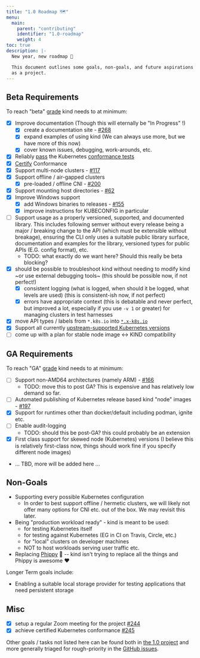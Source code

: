 ```yaml
---
title: "1.0 Roadmap 🗺"
menu:
  main:
    parent: "contributing"
    identifier: "1.0-roadmap"
    weight: 4
toc: true
description: |-
  New year, new roadmap 🎉

  This document outlines some goals, non-goals, and future aspirations for kind
  as a project.
---
```

## Beta Requirements

To reach "beta" [grade][deprecation-policy] kind needs to at minimum:

- [x] Improve documentation (Though this will eternally be "In Progress" !)
  - [X] create a documentation site - [#268]
  - [x] expand examples of using kind (We can always use more, but we have more of this now)
  - [x] cover known issues, debugging, work-arounds, etc.
- [x] Reliably [pass][kind-conformance-dashboard] the Kubernetes [conformance tests]
 - [x] [Certify][certified] Conformance
- [x] Support multi-node clusters - [#117]
- [x] Support offline / air-gapped clusters
  - [x] pre-loaded / offline CNI - [#200]
- [x] Support mounting host directories - [#62]
- [x] Improve Windows support
  - [x] add Windows binaries to releases - [#155]
  - [x] improve instructions for KUBECONFIG in particular
- [ ] Support usage as a properly versioned, supported, and documented library. This includes following semver without every release being a major / breaking change to the API (which must be extensible without breakage), ensuring the CLI only uses a suitable public library surface, documentation and examples for the library, versioned types for public APIs (E.G. config format), etc.
  - TODO: what exactly do we want here? Should this really be beta blocking?
- [x] should be possible to troubleshoot kind without needing to modify kind ~or use external debugging tools~ (this should be possible now, if not perfect!)
  - [x] consistent logging (what is logged, when should it be logged, what levels are used) (this is consistent-ish now, if not perfect)
  - [x] errors have appropriate context (this is debatable and never perfect, but improved a lot, especially if you use `-v 1` or greater)
for managing clusters in test harnesses
- [x] move API types / labels from `*.k8s.io` into [`*.x-k8s.io`][api-review-voluntary]
- [x] Support all currently [upstream-supported Kubernetes versions][version-skew-policy]
- [ ] come up with a plan for stable node image <-> KIND compatibility

## GA Requirements

To reach "GA" [grade][deprecation-policy] kind needs to at minimum:

- [ ] Support non-AMD64 architectures (namely ARM) - [#166]
  - TODO: move this to post GA? This is expensive and has relatively low demand so far.
- [ ] Automated publishing of Kubernetes release based kind "node" images - [#197]
- [x] Support for runtimes other than docker/default including podman, ignite etc.
- [ ] Enable audit-logging
  - TODO: should this be post-GA? this could probably be an extension
- [x] First class support for skewed node (Kubernetes) versions (I believe this is relatively first-class now, things should work fine if you specify different node images)
- ... TBD, more will be added here ...

## Non-Goals

- Supporting every possible Kubernetes configuration
  - In order to best support offline / hermetic clusters, we will likely not
  offer many options for CNI etc. out of the box. We may revisit this later.
- Being "production workload ready" - kind is meant to be used:
  - for testing Kubernetes itself
  - for testing against Kubernetes (EG in CI on Travis, Circle, etc.)
  - for "local" clusters on developer machines
  - NOT to host workloads serving user traffic etc.
- Replacing [Phippy] 🦒 -- kind isn't trying to replace all the things
and Phippy is awesome ❤️

Longer Term goals include:

- Enabling a suitable local storage provider for testing applications that need
persistent storage

## Misc

- [x] setup a regular Zoom meeting for the project [#244]
- [x] achieve certified Kubernetes conformance [#245]

Other goals / tasks not listed here can be found both in [the 1.0 project] and
more generally triaged for rough-priority in the [GitHub issues].

[kind-conformance-dashboard]: https://testgrid.k8s.io/conformance-kind
[version-skew-policy]: https://kubernetes.io/docs/setup/release/version-skew-policy/
[deprecation-policy]: https://kubernetes.io/docs/reference/using-api/deprecation-policy/
[certified]: https://github.com/cncf/k8s-conformance/pull/451#issuecomment-457663982
[conformance tests]: https://github.com/cncf/k8s-conformance
[api-review-voluntary]: https://github.com/kubernetes/community/blob/master/sig-architecture/api-review-process.md#voluntary
[1.0]: https://github.com/kubernetes-sigs/kind/projects/1
[the 1.0 project]: https://github.com/kubernetes-sigs/kind/projects/1
[GitHub issues]: https://github.com/kubernetes-sigs/kind/issues
[#62]: https://github.com/kubernetes-sigs/kind/issues/62
[#117]: https://github.com/kubernetes-sigs/kind/issues/117
[#166]: https://github.com/kubernetes-sigs/kind/issues/166
[#155]: https://github.com/kubernetes-sigs/kind/issues/155
[#197]: https://github.com/kubernetes-sigs/kind/issues/197
[#200]: https://github.com/kubernetes-sigs/kind/issues/200
[#244]: https://github.com/kubernetes-sigs/kind/issues/244
[#245]: https://github.com/kubernetes-sigs/kind/issues/245
[#268]: https://github.com/kubernetes-sigs/kind/pull/268

[Phippy]: https://phippy.io/
